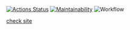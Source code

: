 [![Actions Status](https://github.com/Molotov-Eugene/frontend-project-11/workflows/hexlet-check/badge.svg)](https://github.com/Molotov-Eugene/frontend-project-11/actions)
[![Maintainability](https://api.codeclimate.com/v1/badges/2225b199a65bed0056df/maintainability)](https://codeclimate.com/github/Molotov-Eugene/frontend-project-11/maintainability)
![Workflow](https://github.com/Molotov-Eugene/frontend-project-11/actions/workflows/linter.yml/badge.svg)

[check site](https://rss-aggregator-blush.vercel.app/)